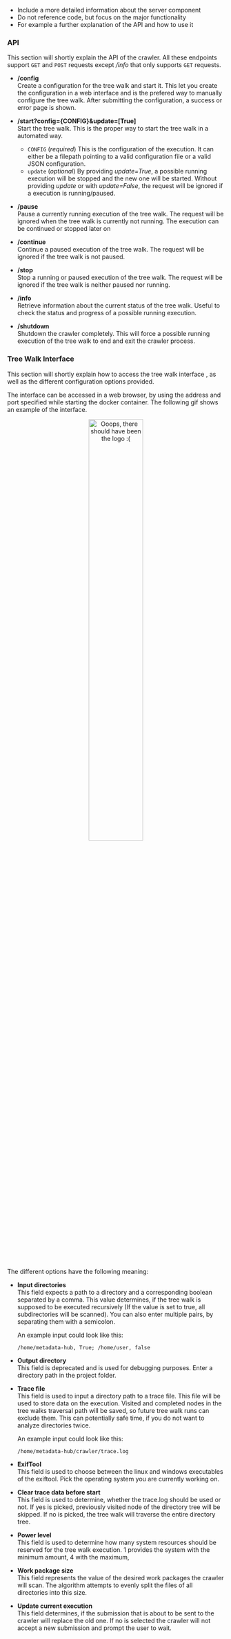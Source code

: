 * Include a more detailed information about the server component
* Do not reference code, but focus on the major functionality
* For example a further explanation of the API and how to use it




### API

This section will shortly explain the API of the crawler.
All these endpoints support ``GET`` and ``POST`` requests except */info* that only supports ``GET`` requests.

* **/config**<br>
  Create a configuration for the tree walk and start it.
  This let you create the configuration in a web interface and is the prefered way to manually configure the tree walk.
  After submitting the configuration, a success or error page is shown.

* **/start?config={CONFIG}&update=[True]**<br>
  Start the tree walk.
  This is the proper way to start the tree walk in a automated way.
  * ``CONFIG`` (*required*)
  This is the configuration of the execution.
  It can either be a filepath pointing to a valid configuration file or a valid JSON configuration.
  * ``update`` (*optional*)
  By providing *update=True*, a possible running execution will be stopped and
  the new one will be started. Without providing *update* or with *update=False*,
  the request will be ignored if a execution is running/paused.

* **/pause**<br>
  Pause a currently running execution of the tree walk.
  The request will be ignored when the tree walk is currently not running.
  The execution can be continued or stopped later on

* **/continue**<br>
  Continue a paused execution of the tree walk.
  The request will be ignored if the tree walk is not paused.

* **/stop**<br>
  Stop a running or paused execution of the tree walk.
  The request will be ignored if the tree walk is neither paused nor running.

* **/info**<br>
  Retrieve information about the current status of the tree walk.
  Useful to check the status and progress of a possible running execution.

* **/shutdown**<br>
  Shutdown the crawler completely.
  This will force a possible running execution of the tree walk to end
  and exit the crawler process.

### Tree Walk Interface

This section will shortly explain how to access the tree walk interface
, as well as the different configuration options provided.

The interface can be accessed in a web browser, by using the address and port specified while
starting the docker container. The following gif shows an example of the interface.

<p align="center">
    <img alt="Ooops, there should have been the logo :(" src=https://github.com/amos-project2/metadata-hub/blob/cdd429035c5933281a85758d5feb2e619a6be19c/documentation/gifs/interface_access.gif width="50%" height="50%"/>
</p>

The different options have the following meaning:
* **Input directories**<br>
  This field expects a path to a directory and a corresponding boolean separated by a comma.
  This value determines, if the tree walk is supposed to be executed recursively (If the value is set to true, all
  subdirectories will be scanned). You can also enter multiple pairs, by separating them with
  a semicolon.

  An example input could look like this:

  ``/home/metadata-hub, True; /home/user, false``

* **Output directory**<br>
  This field is deprecated and is used for debugging purposes. Enter a directory path
  in the project folder.

* **Trace file**<br>
  This field is used to input a directory path to a trace file. This file will be used to store data
  on the execution. Visited and completed nodes in the tree walks traversal path will be saved, so future
  tree walk runs can exclude them. This can potentially safe time, if you do not want to analyze directories
  twice.

   An example input could look like this:

  ``/home/metadata-hub/crawler/trace.log``

* **ExifTool**<br>
  This field is used to choose between the linux and windows executables of the exiftool. Pick
  the operating system you are currently working on.

* **Clear trace data before start**<br>
  This field is used to determine, whether the trace.log should be used or not. If yes is picked,
  previously visited node of the directory tree will be skipped. If no is picked, the tree walk will
  traverse the entire directory tree.


* **Power level**<br>
  This field is used to determine how many system resources should be reserved for the tree walk
  execution. 1 provides the system with the minimum amount, 4 with the maximum,

* **Work package size**<br>
  This field represents the value of the desired work packages the crawler will scan. The algorithm attempts
  to evenly split the files of all directories into this size.

* **Update current execution**<br>
  This field determines, if the submission that is about to be sent to the crawler will
  replace the old one. If no is selected the crawler will not accept a new submission and
  prompt the user to wait.
